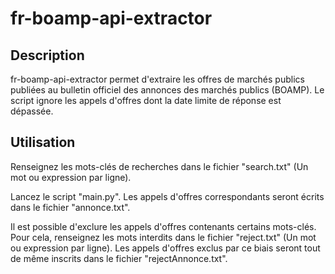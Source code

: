 # fr-boamp-api-extractor
## Description
fr-boamp-api-extractor permet d'extraire les offres de marchés publics publiées au bulletin officiel des annonces des marchés publics (BOAMP).
Le script ignore les appels d'offres dont la date limite de réponse est dépassée.

## Utilisation
Renseignez les mots-clés de recherches dans le fichier "search.txt" (Un mot ou expression par ligne).

Lancez le script "main.py".
Les appels d'offres correspondants seront écrits dans le fichier "annonce.txt".

Il est possible d'exclure les appels d'offres contenants certains mots-clés.
Pour cela, renseignez les mots interdits dans le fichier "reject.txt" (Un mot ou expression par ligne).
Les appels d'offres exclus par ce biais seront tout de même inscrits dans le fichier "rejectAnnonce.txt".

